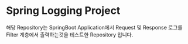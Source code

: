 # Spring Logging Project
해당 Repository는 SpringBoot Application에서 Request 및 Response 로그를 Filter 계층에서 출력하는것을 테스트한 Repository 입니다.

